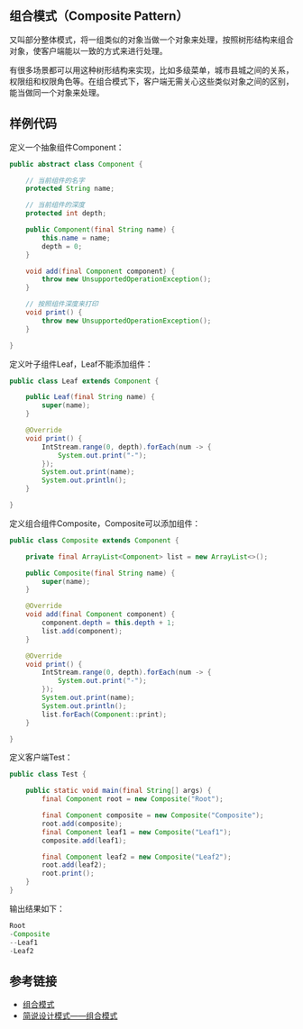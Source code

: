 <!--
date: 2021-12-23T22:34:12+08:00
lastmod: 2021-12-29T22:34:12+08:00
-->
## 组合模式（Composite Pattern）

又叫部分整体模式，将一组类似的对象当做一个对象来处理，按照树形结构来组合对象，使客户端能以一致的方式来进行处理。

有很多场景都可以用这种树形结构来实现，比如多级菜单，城市县城之间的关系，权限组和权限角色等。在组合模式下，客户端无需关心这些类似对象之间的区别，能当做同一个对象来处理。

## 样例代码

定义一个抽象组件Component：

```java
public abstract class Component {

    // 当前组件的名字
    protected String name;

    // 当前组件的深度
    protected int depth;

    public Component(final String name) {
        this.name = name;
        depth = 0;
    }

    void add(final Component component) {
        throw new UnsupportedOperationException();
    }

    // 按照组件深度来打印
    void print() {
        throw new UnsupportedOperationException();
    }

}
```

定义叶子组件Leaf，Leaf不能添加组件：

```java
public class Leaf extends Component {

    public Leaf(final String name) {
        super(name);
    }

    @Override
    void print() {
        IntStream.range(0, depth).forEach(num -> {
            System.out.print("-");
        });
        System.out.print(name);
        System.out.println();
    }

}
```

定义组合组件Composite，Composite可以添加组件：

```java
public class Composite extends Component {

    private final ArrayList<Component> list = new ArrayList<>();

    public Composite(final String name) {
        super(name);
    }

    @Override
    void add(final Component component) {
        component.depth = this.depth + 1;
        list.add(component);
    }

    @Override
    void print() {
        IntStream.range(0, depth).forEach(num -> {
            System.out.print("-");
        });
        System.out.print(name);
        System.out.println();
        list.forEach(Component::print);
    }

}
```

定义客户端Test：

```java
public class Test {

    public static void main(final String[] args) {
        final Component root = new Composite("Root");

        final Component composite = new Composite("Composite");
        root.add(composite);
        final Component leaf1 = new Composite("Leaf1");
        composite.add(leaf1);

        final Component leaf2 = new Composite("Leaf2");
        root.add(leaf2);
        root.print();
    }
}
```

输出结果如下：

```java
Root
-Composite
--Leaf1
-Leaf2
```

## 参考链接

* [组合模式](https://www.runoob.com/design-pattern/composite-pattern.html)
* [简说设计模式——组合模式](https://www.cnblogs.com/adamjwh/p/9033547.html)